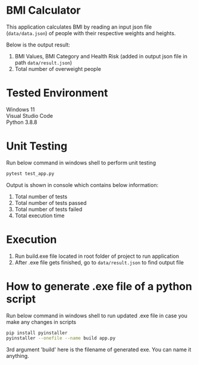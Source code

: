# BMI Calculator
This application calculates BMI by reading an input json file (`data/data.json`) of people with their respective weights and heights.

Below is the output result:
1. BMI Values, BMI Category and Health Risk (added in output json file in path `data/result.json`)
2. Total number of overweight people

# Tested Environment
Windows 11\
Visual Studio Code\
Python 3.8.8

# Unit Testing

Run below command in windows shell to perform unit testing
```bash
pytest test_app.py
```

Output is shown in console which contains below information:
1. Total number of tests
2. Total number of tests passed
3. Total number of tests failed
4. Total execution time

# Execution

1. Run build.exe file located in root folder of project to run application
2. After .exe file gets finished, go to `data/result.json` to find output file

# How to generate .exe file of a python script
Run below command in windows shell to run updated .exe file in case you make any changes in scripts
```bash
pip install pyinstaller
pyinstaller --onefile --name build app.py
```
3rd argument 'build' here is the filename of generated exe. You can name it anything. 
